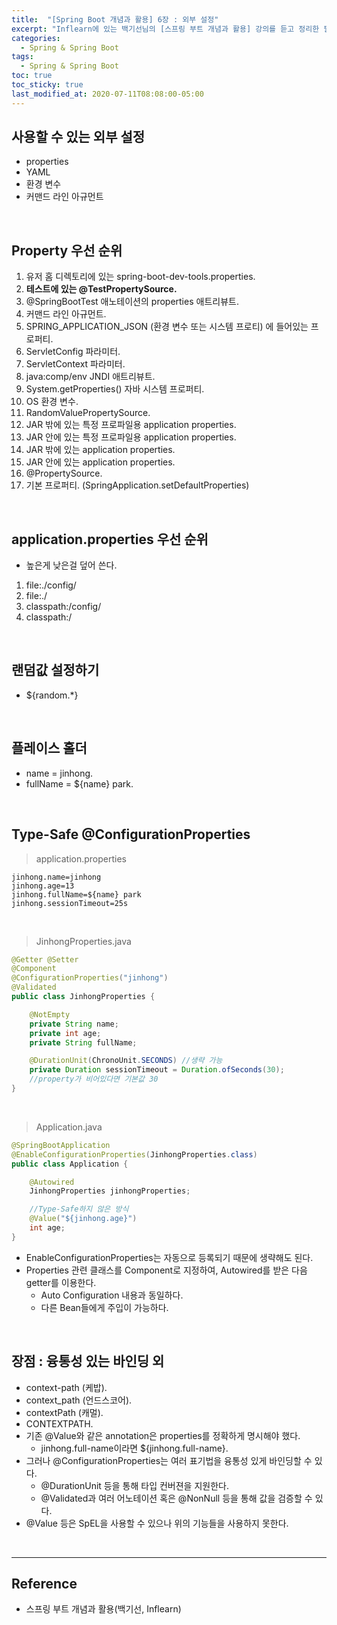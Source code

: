 ```yaml
---
title:  "[Spring Boot 개념과 활용] 6장 : 외부 설정"
excerpt: "Inflearn에 있는 백기선님의 [스프링 부트 개념과 활용] 강의를 듣고 정리한 필기이다."
categories:
  - Spring & Spring Boot
tags:
  - Spring & Spring Boot
toc: true
toc_sticky: true
last_modified_at: 2020-07-11T08:08:00-05:00
---
```


## 사용할 수 있는 외부 설정
  * properties
  * YAML
  * 환경 변수
  * 커맨드 라인 아규먼트

<br>

## Property 우선 순위

1. 유저 홈 디렉토리에 있는 spring-boot-dev-tools.properties.
2. **테스트에 있는 @TestPropertySource.**
3. @SpringBootTest 애노테이션의 properties 애트리뷰트.
4. 커맨드 라인 아규먼트.
5. SPRING_APPLICATION_JSON (환경 변수 또는 시스템 프로티) 에 들어있는 프로퍼티.
6. ServletConfig 파라미터.
7. ServletContext 파라미터.
8. java:comp/env JNDI 애트리뷰트.
9. System.getProperties() 자바 시스템 프로퍼티.
10. OS 환경 변수.
11. RandomValuePropertySource.
12. JAR 밖에 있는 특정 프로파일용 application properties.
13. JAR 안에 있는 특정 프로파일용 application properties.
14. JAR 밖에 있는 application properties.
15. JAR 안에 있는 application properties.
16. @PropertySource.
17. 기본 프로퍼티. (SpringApplication.setDefaultProperties)

<br>

## application.properties 우선 순위

* 높은게 낮은걸 덮어 쓴다.

1. file:./config/
2. file:./
3. classpath:/config/
4. classpath:/

<br>

## 랜덤값 설정하기

* ${random.\*}

<br>

## 플레이스 홀더

* name = jinhong.
* fullName = ${name} park.

<br>

## Type-Safe @ConfigurationProperties

> application.properties

```properties
jinhong.name=jinhong
jinhong.age=13
jinhong.fullName=${name} park
jinhong.sessionTimeout=25s
```

<br>

> JinhongProperties.java

```java
@Getter @Setter
@Component
@ConfigurationProperties("jinhong")
@Validated
public class JinhongProperties {

    @NotEmpty
    private String name;
    private int age;
    private String fullName;

    @DurationUnit(ChronoUnit.SECONDS) //생략 가능
    private Duration sessionTimeout = Duration.ofSeconds(30);
    //property가 비어있다면 기본값 30
}
```

<br>

> Application.java

```java
@SpringBootApplication
@EnableConfigurationProperties(JinhongProperties.class)
public class Application {

    @Autowired
    JinhongProperties jinhongProperties;

    //Type-Safe하지 않은 방식
    @Value("${jinhong.age}")
    int age;
}
```

* EnableConfigurationProperties는 자동으로 등록되기 때문에 생략해도 된다.
* Properties 관련 클래스를 Component로 지정하여, Autowired를 받은 다음 getter를 이용한다.
  * Auto Configuration 내용과 동일하다.
  * 다른 Bean들에게 주입이 가능하다.

<br>

## 장점 : 융통성 있는 바인딩 외

* context-path (케밥).
* context_path (언드스코어).
* contextPath (캐멀).
* CONTEXTPATH.
* 기존 @Value와 같은 annotation은 properties를 정확하게 명시해야 했다.
  * jinhong.full-name이라면 ${jinhong.full-name}.
* 그러나 @ConfigurationProperties는 여러 표기법을 융통성 있게 바인딩할 수 있다.
  * @DurationUnit 등을 통해 타입 컨버젼을 지원한다.
  * @Validated과 여러 어노테이션 혹은 @NonNull 등을 통해 값을 검증할 수 있다.
* @Value 등은 SpEL을 사용할 수 있으나 위의 기능들을 사용하지 못한다.

<br>

---

## Reference

* 스프링 부트 개념과 활용(백기선, Inflearn)
